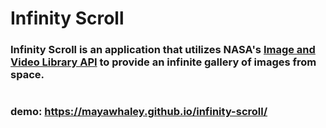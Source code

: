 # Infinity Scroll #

### Infinity Scroll is an application that utilizes NASA's [Image and Video Library API][link-id] to provide an infinite gallery of images from space. 

[link-id]: https://api.nasa.gov
#

### demo: https://mayawhaley.github.io/infinity-scroll/ ###